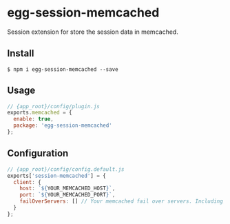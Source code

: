 # egg-session-memcached

Session extension for store the session data in memcached.

## Install
```
$ npm i egg-session-memcached --save
```

## Usage
```javascript
// {app_root}/config/plugin.js
exports.memcached = {
  enable: true,
  package: 'egg-session-memcached'
};
```

## Configuration
```javascript
// {app_root}/config/config.default.js 
exports['session-memcached'] = {
  client: {
    host: `${YOUR_MEMCACHED_HOST}`,
    port: `${YOUR_MEMCACHED_PORT}`,
    failOverServers: [] // Your memcached fail over servers. Including the port and host.
  }
};
```
